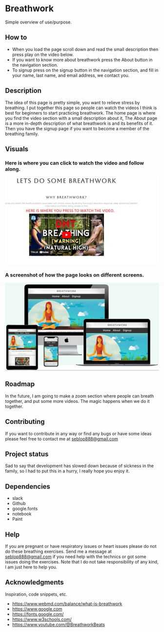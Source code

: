 # Breathwork

Simple overview of use/purpose.

## How to
* When you load the page scroll down and read the small description then press play on the video below.
* If you want to know more about breathwork press the About button in the navigation section.
* To signup press on the signup button in the navigation section, and fill in your name, last name, and email address, we contact you.

## Description
The idea of this page is pretty simple, you want to relieve stress by breathing.
I put together this page so people can watch the videos I think is best for 
beginners to start practicing breathwork.
The home page is where you find the video section with a small description about it,
The About page is a more in-depth description of what breathwork is and its benefits of it.
Then you have the signup page if you want to become a member of the breathing family.

## Visuals
### Here is where you can click to watch the video and follow along.
![ScreenShot](assests/images/Homepage.jpg)
### A screenshot of how the page looks on different screens.
![ScreenShot](assests/images/DifferentScreens.jpg)

## Roadmap
In the future, I am going to make a zoom section where people can breath together, and put some more videos.
The magic happens when we do it together.

## Contributing
If you want to contribute in any way or find any bugs or have some ideas please feel free to contact me at seblop888@gmail.com

## Project status
Sad to say that development has slowed down because of sickness in the family, so I had to put this in a hurry, I really hope you enjoy it.

## Dependencies

* slack
* Github
* google.fonts
* notebook
* Paint

## Help

If you are pregnant or have respiratory issues or heart issues please do not do these breathing exercises.
Send me a message at seblop888@gmail.com if you need help with the technics or got some issues doing the exercises.
Note that I do not take responsibility of any kind, I am just here to help you.

## Acknowledgments

Inspiration, code snippets, etc.
* https://www.webmd.com/balance/what-is-breathwork
* https://www.google.com
* https://fonts.google.com/
* https://www.w3schools.com/
* https://www.youtube.com/@BreathworkBeats

